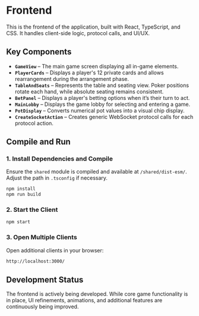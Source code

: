 # Frontend

This is the frontend of the application, built with React, TypeScript, and CSS. It handles client-side logic, protocol calls, and UI/UX.

## Key Components

- **`GameView`** – The main game screen displaying all in-game elements.
- **`PlayerCards`** – Displays a player's 12 private cards and allows rearrangement during the arrangement phase.
- **`TableAndSeats`** – Represents the table and seating view. Poker positions rotate each hand, while absolute seating remains consistent.
- **`BetPanel`** – Displays a player's betting options when it’s their turn to act.
- **`MainLobby`** – Displays the game lobby for selecting and entering a game.
- **`PotDisplay`** – Converts numerical pot values into a visual chip display.
- **`CreateSocketAction`** – Creates generic WebSocket protocol calls for each protocol action.

## Compile and Run

### 1. Install Dependencies and Compile

Ensure the `shared` module is compiled and available at `/shared/dist-esm/`. Adjust the path in `.tsconfig` if necessary.

```bash
npm install
npm run build
```

### 2. Start the Client

```bash
npm start
```

### 3. Open Multiple Clients

Open additional clients in your browser:

```bash
http://localhost:3000/
```

## Development Status

The frontend is actively being developed. While core game functionality is in place, UI refinements, animations, and additional features are continuously being improved.
